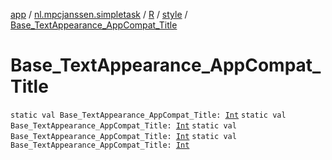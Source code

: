 [app](../../../index.md) / [nl.mpcjanssen.simpletask](../../index.md) / [R](../index.md) / [style](index.md) / [Base_TextAppearance_AppCompat_Title](.)

# Base_TextAppearance_AppCompat_Title

`static val Base_TextAppearance_AppCompat_Title: `[`Int`](https://kotlinlang.org/api/latest/jvm/stdlib/kotlin/-int/index.html)
`static val Base_TextAppearance_AppCompat_Title: `[`Int`](https://kotlinlang.org/api/latest/jvm/stdlib/kotlin/-int/index.html)
`static val Base_TextAppearance_AppCompat_Title: `[`Int`](https://kotlinlang.org/api/latest/jvm/stdlib/kotlin/-int/index.html)
`static val Base_TextAppearance_AppCompat_Title: `[`Int`](https://kotlinlang.org/api/latest/jvm/stdlib/kotlin/-int/index.html)